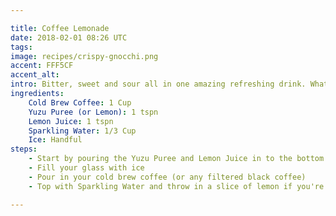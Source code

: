 ```yaml
---

title: Coffee Lemonade
date: 2018-02-01 08:26 UTC
tags:
image: recipes/crispy-gnocchi.png
accent: FFF5CF
accent_alt: 
intro: Bitter, sweet and sour all in one amazing refreshing drink. What more could you ask for really.
ingredients:
    Cold Brew Coffee: 1 Cup
    Yuzu Puree (or Lemon): 1 tspn
    Lemon Juice: 1 tspn
    Sparkling Water: 1/3 Cup
    Ice: Handful
steps:
    - Start by pouring the Yuzu Puree and Lemon Juice in to the bottom of the cup and muddle together
    - Fill your glass with ice
    - Pour in your cold brew coffee (or any filtered black coffee)
    - Top with Sparkling Water and throw in a slice of lemon if you're fancy (you are)

---
```



